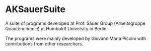 # AKSauerSuite

A suite of programs developed at Prof. Sauer Group (Arbeitsgruppe Quantenchemie) at Humboldt
Univetsity in Berlin.

The programs were mainly developed by GiovanniMaria Piccini with contributions
from other researchers.


